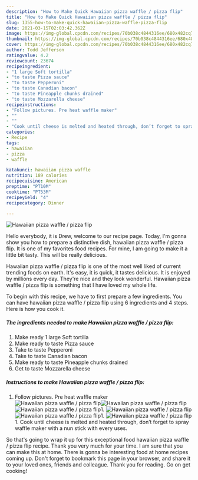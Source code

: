 ```yaml
---
description: "How to Make Quick Hawaiian pizza waffle / pizza flip"
title: "How to Make Quick Hawaiian pizza waffle / pizza flip"
slug: 1355-how-to-make-quick-hawaiian-pizza-waffle-pizza-flip
date: 2021-03-15T02:03:42.362Z
image: https://img-global.cpcdn.com/recipes/70b038c4844316ee/680x482cq70/hawaiian-pizza-waffle-pizza-flip-recipe-main-photo.jpg
thumbnail: https://img-global.cpcdn.com/recipes/70b038c4844316ee/680x482cq70/hawaiian-pizza-waffle-pizza-flip-recipe-main-photo.jpg
cover: https://img-global.cpcdn.com/recipes/70b038c4844316ee/680x482cq70/hawaiian-pizza-waffle-pizza-flip-recipe-main-photo.jpg
author: Todd Jefferson
ratingvalue: 4.2
reviewcount: 23674
recipeingredient:
- "1 large Soft tortilla"
- "to taste Pizza sauce"
- "to taste Pepperoni"
- "to taste Canadian bacon"
- "to taste Pineapple chunks drained"
- "to taste Mozzarella cheese"
recipeinstructions:
- "Follow pictures. Pre heat waffle maker"
- ""
- ""
- "Cook until cheese is melted and heated through, don’t forget to spray waffle maker with a nun stick with every uses."
categories:
- Recipe
tags:
- hawaiian
- pizza
- waffle

katakunci: hawaiian pizza waffle 
nutrition: 189 calories
recipecuisine: American
preptime: "PT10M"
cooktime: "PT53M"
recipeyield: "4"
recipecategory: Dinner

---
```



![Hawaiian pizza waffle / pizza flip](https://img-global.cpcdn.com/recipes/70b038c4844316ee/680x482cq70/hawaiian-pizza-waffle-pizza-flip-recipe-main-photo.jpg)

Hello everybody, it is Drew, welcome to our recipe page. Today, I'm gonna show you how to prepare a distinctive dish, hawaiian pizza waffle / pizza flip. It is one of my favorites food recipes. For mine, I am going to make it a little bit tasty. This will be really delicious.

Hawaiian pizza waffle / pizza flip is one of the most well liked of current trending foods on earth. It's easy, it is quick, it tastes delicious. It is enjoyed by millions every day. They're nice and they look wonderful. Hawaiian pizza waffle / pizza flip is something that I have loved my whole life.




To begin with this recipe, we have to first prepare a few ingredients. You can have hawaiian pizza waffle / pizza flip using 6 ingredients and 4 steps. Here is how you cook it.

<!--inarticleads1-->

##### The ingredients needed to make Hawaiian pizza waffle / pizza flip:

1. Make ready 1 large Soft tortilla
1. Make ready to taste Pizza sauce
1. Take to taste Pepperoni
1. Take to taste Canadian bacon
1. Make ready to taste Pineapple chunks drained
1. Get to taste Mozzarella cheese




<!--inarticleads2-->

##### Instructions to make Hawaiian pizza waffle / pizza flip:

1. Follow pictures. Pre heat waffle maker
<img src="//assets-global.cpcdn.com/assets/icons/button_play-2c75c40dde080a61004c1f40b05d8f140eaff45d7e9e6481dc71c63d2e7c4909.png" alt="Hawaiian pizza waffle / pizza flip"><img src="//assets-global.cpcdn.com/assets/icons/button_play-2c75c40dde080a61004c1f40b05d8f140eaff45d7e9e6481dc71c63d2e7c4909.png" alt="Hawaiian pizza waffle / pizza flip"><img src="//assets-global.cpcdn.com/assets/icons/button_play-2c75c40dde080a61004c1f40b05d8f140eaff45d7e9e6481dc71c63d2e7c4909.png" alt="Hawaiian pizza waffle / pizza flip">1. 
<img src="//assets-global.cpcdn.com/assets/icons/button_play-2c75c40dde080a61004c1f40b05d8f140eaff45d7e9e6481dc71c63d2e7c4909.png" alt="Hawaiian pizza waffle / pizza flip"><img src="//assets-global.cpcdn.com/assets/icons/button_play-2c75c40dde080a61004c1f40b05d8f140eaff45d7e9e6481dc71c63d2e7c4909.png" alt="Hawaiian pizza waffle / pizza flip">1. 
<img src="//assets-global.cpcdn.com/assets/icons/button_play-2c75c40dde080a61004c1f40b05d8f140eaff45d7e9e6481dc71c63d2e7c4909.png" alt="Hawaiian pizza waffle / pizza flip">1. Cook until cheese is melted and heated through, don’t forget to spray waffle maker with a nun stick with every uses.




So that's going to wrap it up for this exceptional food hawaiian pizza waffle / pizza flip recipe. Thank you very much for your time. I am sure that you can make this at home. There is gonna be interesting food at home recipes coming up. Don't forget to bookmark this page in your browser, and share it to your loved ones, friends and colleague. Thank you for reading. Go on get cooking!
